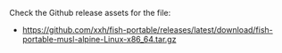 Check the Github release assets for the file:
 * https://github.com/xxh/fish-portable/releases/latest/download/fish-portable-musl-alpine-Linux-x86_64.tar.gz
